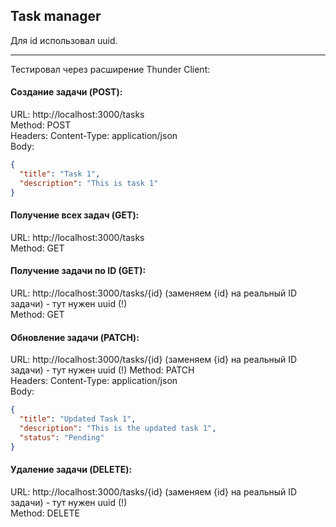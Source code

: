 ## Task manager
Для id использовал uuid.  

*****
Тестировал через расширение Thunder Client:

#### Создание задачи (POST):
URL: http://localhost:3000/tasks  
Method: POST  
Headers: Content-Type: application/json  
Body:  
```json
{
  "title": "Task 1",
  "description": "This is task 1"
}
```

#### Получение всех задач (GET):  
URL: http://localhost:3000/tasks  
Method: GET  

#### Получение задачи по ID (GET):  
URL: http://localhost:3000/tasks/{id} (заменяем {id} на реальный ID задачи)  - тут нужен uuid (!)  
Method: GET  

#### Обновление задачи (PATCH):  
URL: http://localhost:3000/tasks/{id} (заменяем {id} на реальный ID задачи)  - тут нужен uuid (!)
Method: PATCH  
Headers: Content-Type: application/json  
Body:  
```json
{
  "title": "Updated Task 1",
  "description": "This is the updated task 1",
  "status": "Pending"
}
```

#### Удаление задачи (DELETE):  
URL: http://localhost:3000/tasks/{id} (заменяем {id} на реальный ID задачи) - тут нужен uuid (!)  
Method: DELETE  